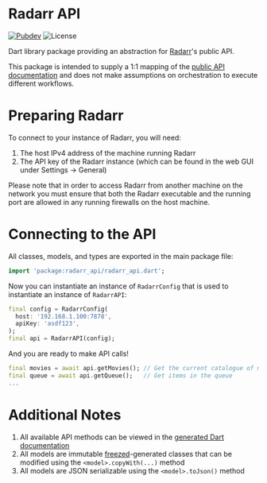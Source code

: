 # Radarr API

[![Pubdev][shield-pubdev]][link-pubdev]
![License][shield-license]

Dart library package providing an abstraction for [Radarr][link-website]'s public API.

This package is intended to supply a 1:1 mapping of the [public API documentation][link-swagger] and does not make assumptions on orchestration to execute different workflows.

# Preparing Radarr

To connect to your instance of Radarr, you will need:

1. The host IPv4 address of the machine running Radarr
2. The API key of the Radarr instance (which can be found in the web GUI under Settings → General)

Please note that in order to access Radarr from another machine on the network you must ensure that both the Radarr executable and the running port are allowed in any running firewalls on the host machine.

# Connecting to the API

All classes, models, and types are exported in the main package file:

```dart
import 'package:radarr_api/radarr_api.dart';
```

Now you can instantiate an instance of `RadarrConfig` that is used to instantiate an instance of `RadarrAPI`:

```dart
final config = RadarrConfig(
  host: '192.168.1.100:7878',
  apiKey: 'asdf123',
);
final api = RadarrAPI(config);
```

And you are ready to make API calls!

```dart
final movies = await api.getMovies(); // Get the current catalogue of movies
final queue = await api.getQueue();   // Get items in the queue
...
```

# Additional Notes

1. All available API methods can be viewed in the [generated Dart documentation][link-docs]
2. All models are immutable [freezed][link-freezed]-generated classes that can be modified using the `<model>.copyWith(...)` method
3. All models are JSON serializable using the `<model>.toJson()` method

[link-docs]: https://pub.dev/documentation/radarr_api/latest/api/RadarrAPI-class.html
[link-freezed]: https://pub.dev/packages/freezed
[link-pubdev]: https://pub.dev/packages/radarr_api
[link-swagger]: https://radarr.video/docs/api
[link-website]: https://radarr.video
[shield-license]: https://img.shields.io/github/license/RoninComputer/package-radarr-api?style=for-the-badge
[shield-pubdev]: https://img.shields.io/pub/v/radarr_api.svg?style=for-the-badge
